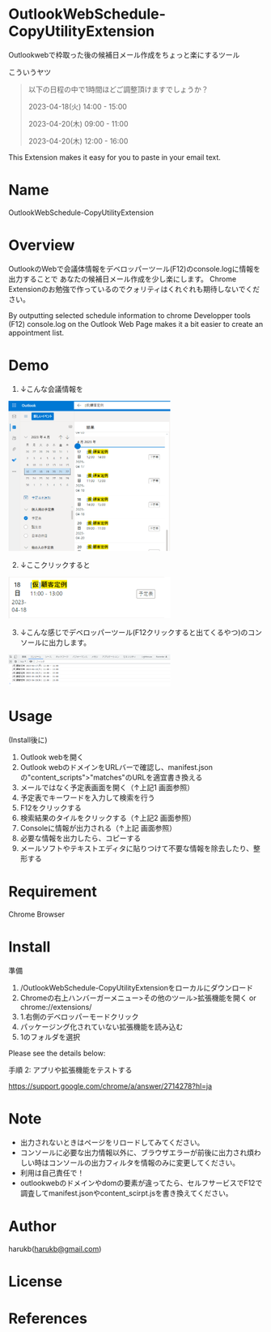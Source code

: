 # OutlookWebSchedule-CopyUtilityExtension
Outlookwebで枠取った後の候補日メール作成をちょっと楽にするツール

こういうヤツ
> 以下の日程の中で1時間ほどご調整頂けますでしょうか？
> 
> 2023-04-18(火) 14:00 - 15:00
> 
> 2023-04-20(木) 09:00 - 11:00
> 
> 2023-04-20(木) 12:00 - 16:00

This Extension makes it easy for you to paste in your email text.

# Name
OutlookWebSchedule-CopyUtilityExtension

# Overview
OutlookのWebで会議体情報をデベロッパーツール(F12)のconsole.logに情報を出力することで
あなたの候補日メール作成を少し楽にします。
Chrome Extensionのお勉強で作っているのでクォリティはくれぐれも期待しないでください。

By outputting selected schedule information to chrome Developper tools (F12) console.log on the Outlook Web Page 
makes it a bit easier to create an appointment list.

# Demo

1. ↓こんな会議情報を

<img src="https://github.com/harukb/OutlookWebSchedule-CopyUtilityExtension/blob/master/images/image1.png" width="320">

2. ↓ここクリックすると

<img src="https://github.com/harukb/OutlookWebSchedule-CopyUtilityExtension/blob/master/images/image3.png" width="320">

3. ↓こんな感じでデベロッパーツール(F12クリックすると出てくるやつ)のコンソールに出力します。

<img src="https://github.com/harukb/OutlookWebSchedule-CopyUtilityExtension/blob/master/images/image2.png" width="320">

# Usage
(Install後に)

1. Outlook webを開く
2. Outlook webのドメインをURLバーで確認し、manifest.jsonの"content_scripts">"matches"のURLを適宜書き換える
3. メールではなく予定表画面を開く（↑上記1 画面参照）
4. 予定表でキーワードを入力して検索を行う
5. F12をクリックする
6. 検索結果のタイルをクリックする（↑上記2 画面参照）
7. Consoleに情報が出力される（↑上記 画面参照）
8. 必要な情報を出力したら、コピーする
9. メールソフトやテキストエディタに貼りつけて不要な情報を除去したり、整形する


# Requirement
Chrome Browser
# Install

準備
1. /OutlookWebSchedule-CopyUtilityExtensionをローカルにダウンロード
1. Chromeの右上ハンバーガーメニュー>その他のツール>拡張機能を開く or chrome://extensions/
1. 1.右側のデベロッパーモードクリック
1. パッケージング化されていない拡張機能を読み込む
1. 1のフォルダを選択


Please see the details below:

手順 2: アプリや拡張機能をテストする

https://support.google.com/chrome/a/answer/2714278?hl=ja

# Note
+ 出力されないときはページをリロードしてみてください。
+ コンソールに必要な出力情報以外に、ブラウザエラーが前後に出力され煩わしい時はコンソールの出力フィルタを情報のみに変更してください。
+ 利用は自己責任で！
+ outlookwebのドメインやdomの要素が違ってたら、セルフサービスでF12で調査してmanifest.jsonやcontent_scirpt.jsを書き換えてください。
# Author
harukb(harukb@gmail.com)
# License
# References
